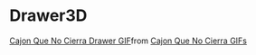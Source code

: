 # Drawer3D
<div class="tenor-gif-embed" data-postid="17351493" data-share-method="host" data-aspect-ratio="1.46789" data-width="100%"><a href="https://tenor.com/view/cajon-que-no-cierra-drawer-sketch-up-close-open-opening-and-closing-gif-17351493">Cajon Que No Cierra Drawer GIF</a>from <a href="https://tenor.com/search/cajon+que+no+cierra-gifs">Cajon Que No Cierra GIFs</a></div> <script type="text/javascript" async src="https://tenor.com/embed.js"></script>
